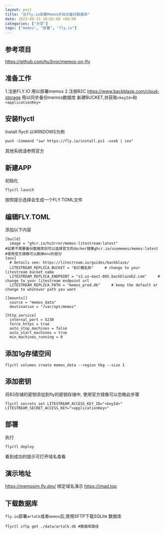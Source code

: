 ```yaml
---
layout: post
title: "在fly.io部署Memos并自动备份数据库"
date: 2023-08-15 10:02:00 +08:00
categories: ["分享"]
tags: ["memos", "部署", "fly.io"]
---
```


## 参考项目

https://github.com/hu3rror/memos-on-fly

## 准备工作

1.注册FLY.IO 
用以部署memos
2.注册B2C 
https://www.backblaze.com/cloud-storage
 用以同步备份memos数据库
 新建BUCKET,并获取`<keyId>`和`<applicationKey>`


## 安装flyctl
Install flyctl 
以WINDOWS为例
```
pwsh -Command "iwr https://fly.io/install.ps1 -useb | iex"
```
其他系统请参照官方

## 新建APP

初始化
```
flyctl launch
```
按照提示选择会生成一个FLY.TOML文件

## 编辑FLY.TOML

添加以下内容

```
[build]
  image = "ghcr.io/hu3rror/memos-litestream:latest"
#如果不需要备份数据库则可以选择官方的docker镜像ghcr.io/usememos/memos:latest
#使用官方镜像可以删掉env的部分
[env]
  # Details see: https://litestream.io/guides/backblaze/
  LITESTREAM_REPLICA_BUCKET = "B2C桶名称"     # change to your litestream bucket name
  LITESTREAM_REPLICA_ENDPOINT = "s3.us-east-005.backblazeb2.com"     # change to your litestream endpoint url
  LITESTREAM_REPLICA_PATH = "memos_prod.db"     # keep the default or change to whatever path you want

[[mounts]]
  source = "memos_data"
  destination = "/var/opt/memos"

[http_service]
  internal_port = 5230
  force_https = true
  auto_stop_machines = false
  auto_start_machines = true
  min_machines_running = 0
```

## 添加1g存储空间

```
flyctl volumes create memos_data --region hkg --size 1
```

## 添加密钥
将B2存储的密钥添加到fly的密钥存储中,
使用官方镜像可以忽略此步骤

```
flyctl secrets set LITESTREAM_ACCESS_KEY_ID="<keyId>" LITESTREAM_SECRET_ACCESS_KEY="<applicationKey>"
```

## 部署
执行
```
flyctl deploy
```
看到成功的提示可打开域名查看

## 演示地址

https://memosim.fly.dev/
绑定域名演示
https://imad.top

## 下载数据库
`fly.io`部署`artalk`或者`memos`后,使用SFTP下载SQLite 数据库

```
flyctl sftp get ./data/artalk.db #数据库路径
```

